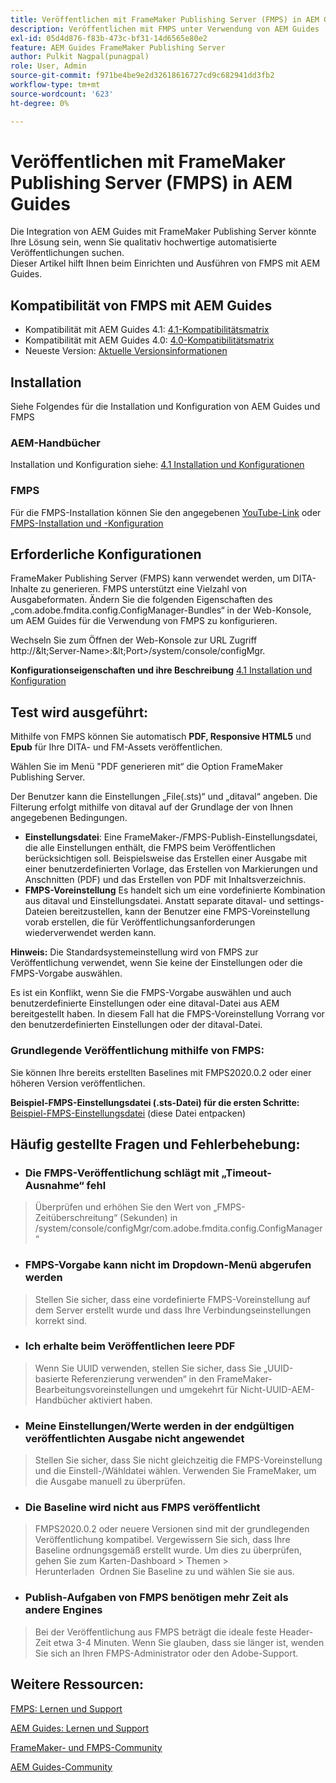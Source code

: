 ```yaml
---
title: Veröffentlichen mit FrameMaker Publishing Server (FMPS) in AEM Guides
description: Veröffentlichen mit FMPS unter Verwendung von AEM Guides
exl-id: 05d4d876-f83b-473c-bf31-14d6565e80e2
feature: AEM Guides FrameMaker Publishing Server
author: Pulkit Nagpal(punagpal)
role: User, Admin
source-git-commit: f971be4be9e2d32618616727cd9c682941dd3fb2
workflow-type: tm+mt
source-wordcount: '623'
ht-degree: 0%

---
```


# Veröffentlichen mit FrameMaker Publishing Server (FMPS) in AEM Guides

Die Integration von AEM Guides mit FrameMaker Publishing Server könnte Ihre Lösung sein, wenn Sie qualitativ hochwertige automatisierte Veröffentlichungen suchen.\
Dieser Artikel hilft Ihnen beim Einrichten und Ausführen von FMPS mit AEM Guides.

## Kompatibilität von FMPS mit AEM Guides

- Kompatibilität mit AEM Guides 4.1: [4.1-Kompatibilitätsmatrix](https://experienceleague.adobe.com/docs/experience-manager-guides-learn/tutorials/release-info/release-notes/on-prem-release-notes/release-notes-4.1.html?lang=en/#compatibility-matrix)
- Kompatibilität mit AEM Guides 4.0: [4.0-Kompatibilitätsmatrix](https://helpx.adobe.com/xml-documentation-for-experience-manager/release-note/release-notes-xml-documentation-solution-4-0.html/#Compatibility%20matrix)
- Neueste Version: [Aktuelle Versionsinformationen](https://experienceleague.adobe.com/docs/experience-manager-guides-learn/tutorials/release-info/latest-release-info.html?lang=en)

## Installation

Siehe Folgendes für die Installation und Konfiguration von AEM Guides und FMPS

### AEM-Handbücher

Installation und Konfiguration siehe: [4.1 Installation und Konfigurationen](https://helpx.adobe.com/content/dam/help/en/xml-documentation-solution/4-1-2/Adobe-Experience-Manager-Guides_Installation-Configuration-Guide_EN.pdf)

### FMPS

Für die FMPS-Installation können Sie den angegebenen [YouTube-Link](https://www.youtube.com/watch?v=2deelyM5VA8&amp;t) oder [FMPS-Installation und -Konfiguration](https://help.adobe.com/en_US/framemaker/server/index.html#t=fmps-user-guide%2Finstall_config_fmps.html%23install_config_fmps&amp;rhtocid=_2)

## Erforderliche Konfigurationen

FrameMaker Publishing Server (FMPS) kann verwendet werden, um DITA-Inhalte zu generieren. FMPS unterstützt eine Vielzahl von Ausgabeformaten. Ändern Sie die folgenden Eigenschaften des „com.adobe.fmdita.config.ConfigManager-Bundles“ in der Web-Konsole, um AEM Guides für die Verwendung von FMPS zu konfigurieren.

Wechseln Sie zum Öffnen der Web-Konsole zur URL Zugriff http://\&lt;Server-Name>:\&lt;Port\>/system/console/configMgr.

**Konfigurationseigenschaften und ihre Beschreibung** [4.1 Installation und Konfiguration](https://helpx.adobe.com/content/dam/help/en/xml-documentation-solution/4-1-2/Adobe-Experience-Manager-Guides_Installation-Configuration-Guide_EN.pdf#page=89)

## Test wird ausgeführt:

Mithilfe von FMPS können Sie automatisch **PDF, Responsive HTML5** und **Epub** für Ihre DITA- und FM-Assets veröffentlichen.

Wählen Sie im Menü &quot;PDF generieren mit“ die Option FrameMaker Publishing Server.

Der Benutzer kann die Einstellungen „File(.sts)“ und „ditaval“ angeben. Die Filterung erfolgt mithilfe von ditaval auf der Grundlage der von Ihnen angegebenen Bedingungen.

- **Einstellungsdatei**: Eine FrameMaker-/FMPS-Publish-Einstellungsdatei, die alle Einstellungen enthält, die FMPS beim Veröffentlichen berücksichtigen soll. Beispielsweise das Erstellen einer Ausgabe mit einer benutzerdefinierten Vorlage, das Erstellen von Markierungen und Anschnitten (PDF) und das Erstellen von PDF mit Inhaltsverzeichnis.
- **FMPS-Voreinstellung** Es handelt sich um eine vordefinierte Kombination aus ditaval und Einstellungsdatei. Anstatt separate ditaval- und settings-Dateien bereitzustellen, kann der Benutzer eine FMPS-Voreinstellung vorab erstellen, die für Veröffentlichungsanforderungen wiederverwendet werden kann.

**Hinweis:** Die Standardsystemeinstellung wird von FMPS zur Veröffentlichung verwendet, wenn Sie keine der Einstellungen oder die FMPS-Vorgabe auswählen.

Es ist ein Konflikt, wenn Sie die FMPS-Vorgabe auswählen und auch benutzerdefinierte Einstellungen oder eine ditaval-Datei aus AEM bereitgestellt haben. In diesem Fall hat die FMPS-Voreinstellung Vorrang vor den benutzerdefinierten Einstellungen oder der ditaval-Datei.

### Grundlegende Veröffentlichung mithilfe von FMPS:

Sie können Ihre bereits erstellten Baselines mit FMPS2020.0.2 oder einer höheren Version veröffentlichen.

**Beispiel-FMPS-Einstellungsdatei (.sts-Datei) für die ersten Schritte:** [Beispiel-FMPS-Einstellungsdatei](https://acrobat.adobe.com/link/track?uri=urn:aaid:scds:US:ef750752-7a7e-4e51-923e-6b7d9861ed54) (diese Datei entpacken)

## Häufig gestellte Fragen und Fehlerbehebung:

- ### Die FMPS-Veröffentlichung schlägt mit „Timeout-Ausnahme“ fehl

>Überprüfen und erhöhen Sie den Wert von „FMPS-Zeitüberschreitung“ (Sekunden) in /system/console/configMgr/com.adobe.fmdita.config.ConfigManager“

- ### FMPS-Vorgabe kann nicht im Dropdown-Menü abgerufen werden

>Stellen Sie sicher, dass eine vordefinierte FMPS-Voreinstellung auf dem Server erstellt wurde und dass Ihre Verbindungseinstellungen korrekt sind.

- ### Ich erhalte beim Veröffentlichen leere PDF

>Wenn Sie UUID verwenden, stellen Sie sicher, dass Sie „UUID-basierte Referenzierung verwenden“ in den FrameMaker-Bearbeitungsvoreinstellungen und umgekehrt für Nicht-UUID-AEM-Handbücher aktiviert haben.

- ### Meine Einstellungen/Werte werden in der endgültigen veröffentlichten Ausgabe nicht angewendet

>Stellen Sie sicher, dass Sie nicht gleichzeitig die FMPS-Voreinstellung und die Einstell-/Wähldatei wählen. Verwenden Sie FrameMaker, um die Ausgabe manuell zu überprüfen.

- ### Die Baseline wird nicht aus FMPS veröffentlicht

>FMPS2020.0.2 oder neuere Versionen sind mit der grundlegenden Veröffentlichung kompatibel.
>Vergewissern Sie sich, dass Ihre Baseline ordnungsgemäß erstellt wurde. Um dies zu überprüfen, gehen Sie zum Karten-Dashboard > Themen > Herunterladen  Ordnen Sie Baseline zu und wählen Sie sie aus.
- ### Publish-Aufgaben von FMPS benötigen mehr Zeit als andere Engines

>Bei der Veröffentlichung aus FMPS beträgt die ideale feste Header-Zeit etwa 3-4 Minuten. Wenn Sie glauben, dass sie länger ist, wenden Sie sich an Ihren FMPS-Administrator oder den Adobe-Support.

## Weitere Ressourcen:

[FMPS: Lernen und Support](https://helpx.adobe.com/support/framemaker-publishing-server.html)

[AEM Guides: Lernen und Support](https://helpx.adobe.com/in/support/xml-documentation-for-experience-manager.html)

[FrameMaker- und FMPS-Community](https://community.adobe.com/t5/framemaker/ct-p/ct-framemaker?page=1&amp;sort=latest_replies&amp;lang=all&amp;tabid=all)

[AEM Guides-Community](https://experienceleaguecommunities.adobe.com/t5/experience-manager-guides/ct-p/aem-xml-documentation)
